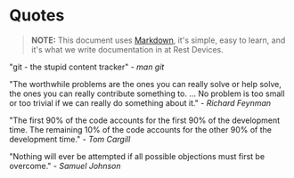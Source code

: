 # Quotes

> __NOTE:__ This document uses [Markdown](http://daringfireball.net/projects/markdown/syntax), it's simple, easy to learn, and it's what we write documentation in at Rest Devices.

"git - the stupid content tracker" - _man git_

"The worthwhile problems are the ones you can really solve or help solve, the ones you can really contribute something to. ... No problem is too small or too trivial if we can really do something about it." - _Richard Feynman_

"The first 90% of the code accounts for the first 90% of the development time. The remaining 10% of the code accounts for the other 90% of the development time." - _Tom Cargill_

"Nothing will ever be attempted if all possible objections must first be overcome." - _Samuel Johnson_
